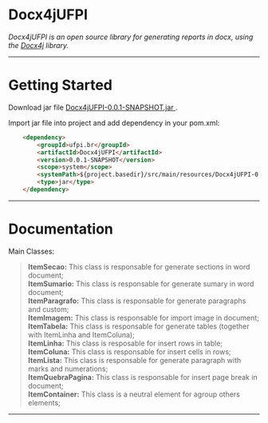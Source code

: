 # Docx4jUFPI

<i>Docx4jUFPI is an open source library for generating reports in docx, using the 
	<a href="https://www.docx4java.org/trac/docx4j" target="_blank">Docx4j</a> library.
</i>

<hr>

# Getting Started

<p> Download jar file <a href="https://github.com/renatofelixdev/Docx4jUFPI/blob/master/target/Docx4jUFPI-0.0.1-SNAPSHOT.jar"> Docx4jUFPI-0.0.1-SNAPSHOT.jar </a>. </p>
<p> Import jar file into project and add dependency in your pom.xml:</p>

```html
	<dependency>
	    <groupId>ufpi.br</groupId>
	    <artifactId>Docx4jUFPI</artifactId>
	    <version>0.0.1-SNAPSHOT</version>
	    <scope>system</scope>
	    <systemPath>${project.basedir}/src/main/resources/Docx4jUFPI-0.0.1-SNAPSHOT.jar</systemPath>
	    <type>jar</type>
	</dependency>
```

<hr>

# Documentation

Main Classes: 

> <b>ItemSecao:</b> This class is responsable for generate sections in word document;<br>
> <b>ItemSumario:</b> This class is responsable for generate sumary in word document;<br>
> <b>ItemParagrafo:</b> This class is responsable for generate paragraphs and custom;<br>
> <b>ItemImagem:</b> This class is responsable for import image in document;<br>
> <b>ItemTabela:</b> This class is responsable for generate tables (together with ItemLinha and ItemColuna);<br>
> <b>ItemLinha:</b> This class is resposable for insert rows in table;<br>
> <b>ItemColuna:</b> This class is responsable for insert cells in rows;<br>
> <b>ItemLista:</b> This class is responsable for generate paragraph with marks and numerations;<br>
> <b>ItemQuebraPagina:</b> This class is responsable for insert page break in document;<br>
> <b>ItemContainer:</b> This class is a neutral element for agroup others elements;<br>

<hr>
